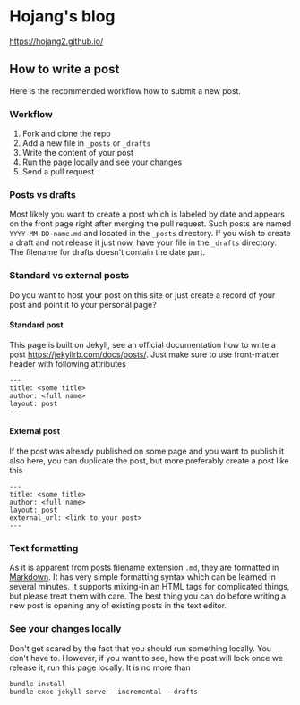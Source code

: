 # Hojang's blog

<https://hojang2.github.io/>


## How to write a post

Here is the recommended workflow how to submit a new post.

### Workflow

1. Fork and clone the repo
2. Add a new file in `_posts` or `_drafts`
3. Write the content of your post
4. Run the page locally and see your changes
5. Send a pull request


### Posts vs drafts

Most likely you want to create a post which is labeled by date and appears on the front page right after merging the pull request. Such posts are named `YYYY-MM-DD-name.md` and located in the `_posts` directory. If you wish to create a draft and not release it just now, have your file in the `_drafts` directory. The filename for drafts doesn't contain the date part.


### Standard vs external posts

Do you want to host your post on this site or just create a record of your post and point it to your personal page?


#### Standard post

This page is built on Jekyll, see an official documentation how to write a post <https://jekyllrb.com/docs/posts/>. Just make sure to use front-matter header with following attributes

    ---
    title: <some title>
    author: <full name>
    layout: post
    ---


#### External post

If the post was already published on some page and you want to publish it also here, you can duplicate the post, but more preferably create a post like this

    ---
    title: <some title>
    author: <full name>
    layout: post
    external_url: <link to your post>
    ---


### Text formatting

As it is apparent from posts filename extension `.md`, they are formatted in [Markdown](https://daringfireball.net/projects/markdown/syntax). It has very simple formatting syntax which can be learned in several minutes. It supports mixing-in an HTML tags for complicated things, but please treat them with care. The best thing you can do before writing a new post is opening any of existing posts in the text editor.


### See your changes locally

Don't get scared by the fact that you should run something locally. You don't have to. However, if you want to see, how the post will look once we release it, run this page locally. It is no more than

    bundle install
    bundle exec jekyll serve --incremental --drafts
